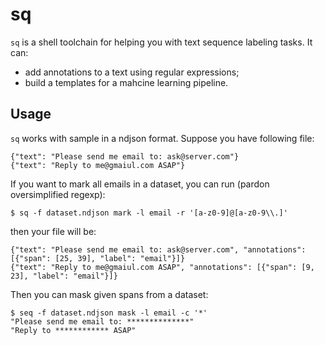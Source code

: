 # sq

`sq` is a shell toolchain for helping you with text sequence labeling tasks. It can:

 * add annotations to a text using regular expressions;
 * build a templates for a mahcine learning pipeline.

## Usage

`sq` works with sample in a ndjson format. Suppose you have following file:

```
{"text": "Please send me email to: ask@server.com"}
{"text": "Reply to me@gmaiul.com ASAP"}
```

If you want to mark all emails in a dataset, you can run (pardon oversimplified regexp):

```
$ sq -f dataset.ndjson mark -l email -r '[a-z0-9]@[a-z0-9\\.]'
```

then your file will be:

```
{"text": "Please send me email to: ask@server.com", "annotations": [{"span": [25, 39], "label": "email"}]}
{"text": "Reply to me@gmaiul.com ASAP", "annotations": [{"span": [9, 23], "label": "email"}]}
```

Then you can mask given spans from a dataset:

```
$ seq -f dataset.ndjson mask -l email -c '*'
"Please send me email to: **************"
"Reply to ************ ASAP"
```

